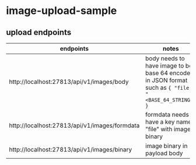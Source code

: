 # image-upload-sample


## upload endpoints


| endpoints  |  notes  |
|---|---|
| http://localhost:27813/api/v1/images/body  |  body needs to have image to be base 64 encoded in JSON format such as ` { "file": "<BASE_64_STRING>" } ` |
|  http://localhost:27813/api/v1/images/formdata |  formdata needs to have a key named "file" with image binary  |
|  http://localhost:27813/api/v1/images/binary  |  image binary in payload body  |

